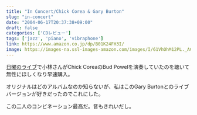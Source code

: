 ```yaml
---
title: "In Concert/Chick Corea & Gary Burton"
slug: "in-concert"
date: "2004-06-17T20:37:38+09:00"
draft: false
categories: ['CDレビュー']
tags: ['jazz', 'piano', 'vibraphone']
link: https://www.amazon.co.jp/dp/B01K24FH3I/
image: https://images-na.ssl-images-amazon.com/images/I/61VhOhM12PL._AC_.jpg
---
```

[日曜のライブ](/wp-content/archives/000030.html)で小林さんがChick CoreaのBud Powelを演奏していたのを聴いて無性にほしくなり早速購入。 
<!--more-->
オリジナルはどのアルバムなのか知らないが、私はこのGary Burtonとのライブバージョンが好きだったのでこれにした。 

この二人のコンビネーション最高だ。音もきれいだし。
